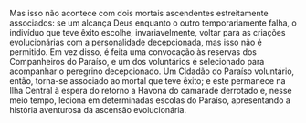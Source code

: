 ﻿Mas isso não acontece com dois mortais ascendentes estreitamente associados: se um alcança Deus enquanto o outro temporariamente falha, o indivíduo que teve êxito escolhe, invariavelmente, voltar para as criações evolucionárias com a personalidade decepcionada, mas isso não é permitido. Em vez disso, é feita uma convocação às reservas dos Companheiros do Paraíso, e um dos voluntários é selecionado para acompanhar o peregrino decepcionado. Um Cidadão do Paraíso voluntário, então, torna-se associado ao mortal que teve êxito; e este permanece na Ilha Central à espera do retorno a Havona do camarade derrotado e, nesse meio tempo, leciona em determinadas escolas do Paraíso, apresentando a história  aventurosa da ascensão evolucionária.